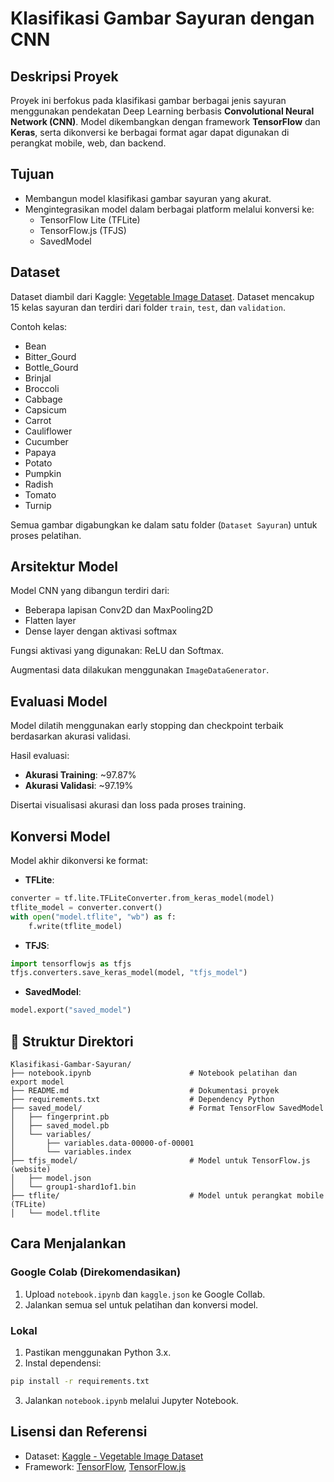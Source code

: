# Klasifikasi Gambar Sayuran dengan CNN

## Deskripsi Proyek

Proyek ini berfokus pada klasifikasi gambar berbagai jenis sayuran menggunakan pendekatan Deep Learning berbasis **Convolutional Neural Network (CNN)**. Model dikembangkan dengan framework **TensorFlow** dan **Keras**, serta dikonversi ke berbagai format agar dapat digunakan di perangkat mobile, web, dan backend.

## Tujuan

- Membangun model klasifikasi gambar sayuran yang akurat.
- Mengintegrasikan model dalam berbagai platform melalui konversi ke:
  - TensorFlow Lite (TFLite)
  - TensorFlow.js (TFJS)
  - SavedModel

## Dataset

Dataset diambil dari Kaggle: [Vegetable Image Dataset](https://www.kaggle.com/datasets/misrakahmed/vegetable-image-dataset). Dataset mencakup 15 kelas sayuran dan terdiri dari folder `train`, `test`, dan `validation`.

Contoh kelas:
- Bean
- Bitter_Gourd
- Bottle_Gourd
- Brinjal
- Broccoli
- Cabbage
- Capsicum
- Carrot
- Cauliflower
- Cucumber
- Papaya
- Potato
- Pumpkin
- Radish
- Tomato
- Turnip

Semua gambar digabungkan ke dalam satu folder (`Dataset Sayuran`) untuk proses pelatihan.

## Arsitektur Model

Model CNN yang dibangun terdiri dari:
- Beberapa lapisan Conv2D dan MaxPooling2D
- Flatten layer
- Dense layer dengan aktivasi softmax

Fungsi aktivasi yang digunakan: ReLU dan Softmax.

Augmentasi data dilakukan menggunakan `ImageDataGenerator`.

## Evaluasi Model

Model dilatih menggunakan early stopping dan checkpoint terbaik berdasarkan akurasi validasi.

Hasil evaluasi:
- **Akurasi Training**: ~97.87%
- **Akurasi Validasi**: ~97.19%

Disertai visualisasi akurasi dan loss pada proses training.

## Konversi Model

Model akhir dikonversi ke format:
- **TFLite**:
```python
converter = tf.lite.TFLiteConverter.from_keras_model(model)
tflite_model = converter.convert()
with open("model.tflite", "wb") as f:
    f.write(tflite_model)
```

- **TFJS**:
```python
import tensorflowjs as tfjs
tfjs.converters.save_keras_model(model, "tfjs_model")
```

- **SavedModel**:
```python
model.export("saved_model")
```

## 📁 Struktur Direktori

```
Klasifikasi-Gambar-Sayuran/
├── notebook.ipynb                      # Notebook pelatihan dan export model
├── README.md                           # Dokumentasi proyek
├── requirements.txt                    # Dependency Python
├── saved_model/                        # Format TensorFlow SavedModel
│   ├── fingerprint.pb
│   ├── saved_model.pb
│   └── variables/
│       ├── variables.data-00000-of-00001
│       └── variables.index
├── tfjs_model/                         # Model untuk TensorFlow.js (website)
│   ├── model.json
│   └── group1-shard1of1.bin
├── tflite/                             # Model untuk perangkat mobile (TFLite)
│   └── model.tflite
```

## Cara Menjalankan

### Google Colab (Direkomendasikan)
1. Upload `notebook.ipynb` dan `kaggle.json` ke Google Collab.
2. Jalankan semua sel untuk pelatihan dan konversi model.

### Lokal
1. Pastikan menggunakan Python 3.x.
2. Instal dependensi:
```bash
pip install -r requirements.txt
```
3. Jalankan `notebook.ipynb` melalui Jupyter Notebook.

## Lisensi dan Referensi

- Dataset: [Kaggle - Vegetable Image Dataset](https://www.kaggle.com/datasets/misrakahmed/vegetable-image-dataset)
- Framework: [TensorFlow](https://www.tensorflow.org/), [TensorFlow.js](https://www.tensorflow.org/js)
